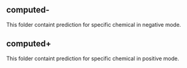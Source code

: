 ## computed-
This folder containt prediction for specific chemical in negative mode. 

## computed+
This folder containt prediction for specific chemical in positive mode. 